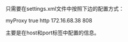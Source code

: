 
只需要在settings.xml文件中按照下边的配置方式：
 
<proxies>
  <proxy>
      <id>myProxy</id>
      <active>true</active>
      <protocol>http</protocol>
      <host>172.16.68.38</host>
      <port>808</port>
    </proxy>
 </proxies>
 
 主要是在host和port标签中配置的信息。

